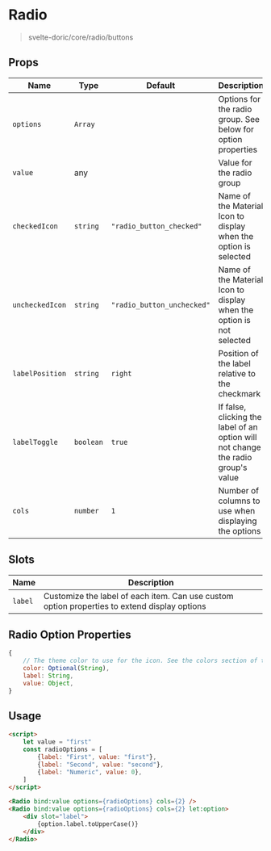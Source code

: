 # Radio
> svelte-doric/core/radio/buttons

## Props
| Name | Type | Default | Description |
| --- | --- | --- | --- |
| `options` | `Array` | | Options for the radio group. See below for option properties
| `value` | any | | Value for the radio group
| `checkedIcon` | `string` | `"radio_button_checked"` | Name of the Material Icon to display when the option is selected
| `uncheckedIcon` | `string` | `"radio_button_unchecked"` | Name of the Material Icon to display when the option is not selected
| `labelPosition` | `string` | `right` | Position of the label relative to the checkmark
| `labelToggle` | `boolean` | `true` | If false, clicking the label of an option will not change the radio group's value
| `cols` | `number` | `1` | Number of columns to use when displaying the options

## Slots
| Name | Description |
| --- | --- |
| `label` | Customize the label of each item. Can use custom option properties to extend display options

## Radio Option Properties
```javascript
{
    // The theme color to use for the icon. See the colors section of theme for details
    color: Optional(String),
    label: String,
    value: Object,
}
```

## Usage
```html
<script>
    let value = "first"
    const radioOptions = [
        {label: "First", value: "first"},
        {label: "Second", value: "second"},
        {label: "Numeric", value: 0},
    ]
</script>

<Radio bind:value options={radioOptions} cols={2} />
<Radio bind:value options={radioOptions} cols={2} let:option>
    <div slot="label">
        {option.label.toUpperCase()}
    </div>
</Radio>
```
